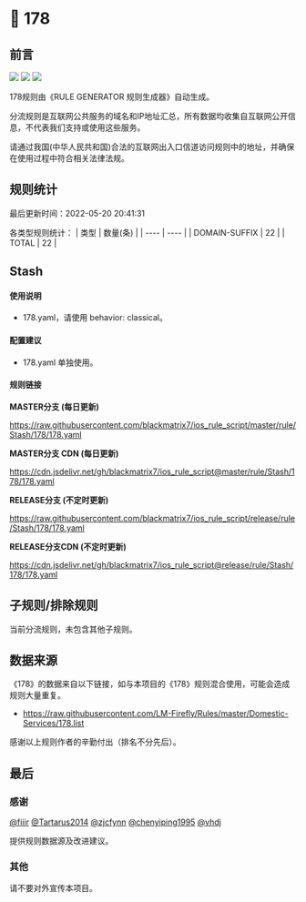 # 🧸 178

## 前言

![](https://shields.io/badge/-移除重复规则-ff69b4) ![](https://shields.io/badge/-DOMAIN与DOMAIN--SUFFIX合并-green) ![](https://shields.io/badge/-IP--CIDR(6)合并-blueviolet) 

178规则由《RULE GENERATOR 规则生成器》自动生成。

分流规则是互联网公共服务的域名和IP地址汇总，所有数据均收集自互联网公开信息，不代表我们支持或使用这些服务。

请通过我国(中华人民共和国)合法的互联网出入口信道访问规则中的地址，并确保在使用过程中符合相关法律法规。

## 规则统计

最后更新时间：2022-05-20 20:41:31

各类型规则统计：
| 类型 | 数量(条)  | 
| ---- | ----  |
| DOMAIN-SUFFIX | 22  | 
| TOTAL | 22  | 


## Stash 

#### 使用说明
- 178.yaml，请使用 behavior: classical。

#### 配置建议
- 178.yaml 单独使用。

#### 规则链接
**MASTER分支 (每日更新)**

https://raw.githubusercontent.com/blackmatrix7/ios_rule_script/master/rule/Stash/178/178.yaml

**MASTER分支 CDN (每日更新)**

https://cdn.jsdelivr.net/gh/blackmatrix7/ios_rule_script@master/rule/Stash/178/178.yaml

**RELEASE分支 (不定时更新)**

https://raw.githubusercontent.com/blackmatrix7/ios_rule_script/release/rule/Stash/178/178.yaml

**RELEASE分支CDN (不定时更新)**

https://cdn.jsdelivr.net/gh/blackmatrix7/ios_rule_script@release/rule/Stash/178/178.yaml

## 子规则/排除规则


当前分流规则，未包含其他子规则。

## 数据来源

《178》的数据来自以下链接，如与本项目的《178》规则混合使用，可能会造成规则大量重复。

- https://raw.githubusercontent.com/LM-Firefly/Rules/master/Domestic-Services/178.list


感谢以上规则作者的辛勤付出（排名不分先后）。

## 最后

### 感谢

[@fiiir](https://github.com/fiiir) [@Tartarus2014](https://github.com/Tartarus2014) [@zjcfynn](https://github.com/zjcfynn) [@chenyiping1995](https://github.com/chenyiping1995) [@vhdj](https://github.com/vhdj)

提供规则数据源及改进建议。

### 其他

请不要对外宣传本项目。